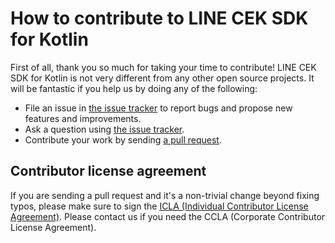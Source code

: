 # How to contribute to LINE CEK SDK for Kotlin

First of all, thank you so much for taking your time to contribute! LINE CEK SDK
for Kotlin is not very different from any other open source projects. It will
be fantastic if you help us by doing any of the following:

- File an issue in [the issue tracker](https://github.com/line/clova-cek-sdk-kotlin/issues)
  to report bugs and propose new features and improvements.
- Ask a question using [the issue tracker](https://github.com/line/clova-cek-sdk-kotlin/issues).
- Contribute your work by sending [a pull request](https://github.com/line/clova-cek-sdk-kotlin/pulls).

## Contributor license agreement

If you are sending a pull request and it's a non-trivial change beyond fixing
typos, please make sure to sign the [ICLA (Individual Contributor License Agreement)](https://feedback.line.me/enquete/public/3330-xZLvnjDt).
Please contact us if you need the CCLA (Corporate Contributor License Agreement).

